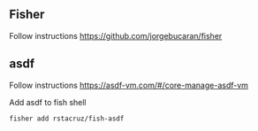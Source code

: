 ## Fisher

Follow instructions https://github.com/jorgebucaran/fisher


## asdf

Follow instructions https://asdf-vm.com/#/core-manage-asdf-vm

Add asdf to fish shell
```
fisher add rstacruz/fish-asdf
```
